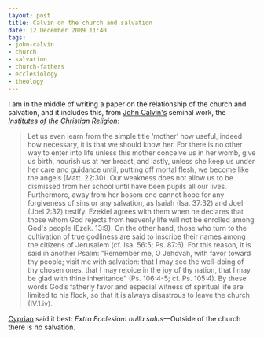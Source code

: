```yaml
---
layout: post
title: Calvin on the church and salvation
date: 12 December 2009 11:40
tags:
- john-calvin
- church
- salvation
- church-fathers
- ecclesiology
- theology
---
```

<p>I am in the middle of writing a paper on the relationship of the church and salvation, and it includes this, from <a href="http://en.wikipedia.org/wiki/John_calvin">John Calvin's</a> <span>seminal work, the</span><span style="font-style: italic;"><span style="font-style: italic;"> </span><a href="http://www.ccel.org/ccel/calvin/institutes.html">Institutes of the Christian Religion</a></span>:</p>
<blockquote>
Let us even learn from the simple title &lsquo;mother&rsquo; how useful, indeed how necessary, it is that we should know her. For there is no other way to enter into life unless this mother conceive us in her womb, give us birth, nourish us at her breast, and lastly, unless she keep us under her care and guidance until, putting off mortal flesh, we become like the angels (Matt. 22:30). Our weakness does not allow us to be dismissed from her school until have been pupils all our lives. Furthermore, away from her bosom one cannot hope for any forgiveness of sins or any salvation, as Isaiah (Isa. 37:32) and Joel (Joel 2:32) testify. Ezekiel agrees with them when he declares that those whom God rejects from heavenly life will not be enrolled among God's people (Ezek. 13:9). On the other hand, those who turn to the cultivation of true godliness are said to inscribe their names among the citizens of Jerusalem (cf. Isa. 56:5; Ps. 87:6). For this reason, it is said in another Psalm: "Remember me, O Jehovah, with favor toward thy people; visit me with salvation: that I may see the well-doing of thy chosen ones, that I may rejoice in the joy of thy nation, that I may be glad with thine inheritance" (Ps. 106:4-5; cf. Ps. 105:4). By these words God&rsquo;s fatherly favor and especial witness of spiritual life are limited to his flock, so that it is always disastrous to leave the church (IV.1.iv).</blockquote>

<a href="http://en.wikipedia.org/wiki/Cyprian">Cyprian</a> said it best: <span style="font-style: italic;">Extra Ecclesiam nulla salus</span>&mdash;Outside of the church there is no salvation.
